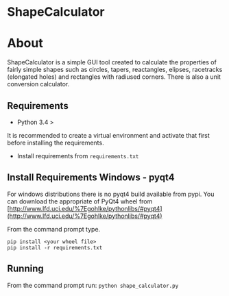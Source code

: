 # ShapeCalculator

# About
ShapeCalculator is a simple GUI tool created to calculate the properties 
of fairly simple shapes such as circles, tapers, reactangles, elipses, racetracks 
 (elongated holes) and rectangles with radiused corners. There is also a unit 
 conversion calculator.

## Requirements

* Python 3.4 >

It is recommended to create a virtual environment and activate that first before 
installing the requirements.

* Install requirements from `requirements.txt`

## Install Requirements Windows - pyqt4

For windows distributions there is no pyqt4 build available from pypi. You can 
download the appropriate of PyQt4 wheel from [http://www.lfd.uci.edu/%7Egohlke/pythonlibs/#pyqt4](http://www.lfd.uci.edu/%7Egohlke/pythonlibs/#pyqt4)

From the command prompt type.

    pip install <your wheel file>
    pip install -r requirements.txt

## Running
From the command prompt run: `python shape_calculator.py`

